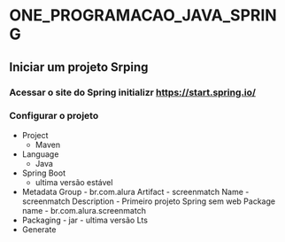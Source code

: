 # ONE_PROGRAMACAO_JAVA_SPRING

## Iniciar um projeto Srping

### Acessar o site do Spring initializr https://start.spring.io/

### Configurar o projeto 

- Project 
    - Maven
- Language 
    - Java
- Spring Boot
    - ultima versão estável 
- Metadata 
     Group
        - br.com.alura
     Artifact
        - screenmatch
     Name
        - screenmatch
     Description
        - Primeiro projeto Spring sem web
     Package name
        - br.com.alura.screenmatch
- Packaging
        - jar 
        - ultima versão Lts
- Generate



